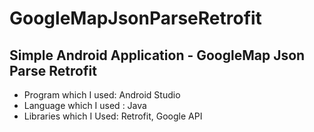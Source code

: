 # GoogleMapJsonParseRetrofit

## Simple Android Application - GoogleMap Json Parse Retrofit
* Program which I used: Android Studio
* Language which I used : Java
* Libraries which I Used: Retrofit, Google API
